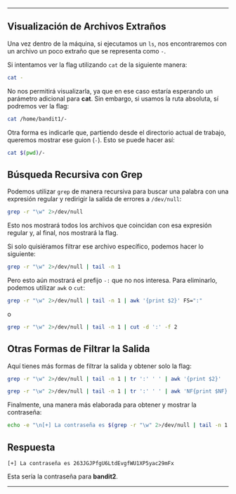 
---

## Visualización de Archivos Extraños

Una vez dentro de la máquina, si ejecutamos un `ls`, nos encontraremos con un archivo un poco extraño que se representa como `-`.

Si intentamos ver la flag utilizando `cat` de la siguiente manera:

```bash
cat -
```

No nos permitirá visualizarla, ya que en ese caso estaría esperando un parámetro adicional para **cat**. Sin embargo, si usamos la ruta absoluta, sí podremos ver la flag:

```bash
cat /home/bandit1/-
```

Otra forma es indicarle que, partiendo desde el directorio actual de trabajo, queremos mostrar ese guion (`-`). Esto se puede hacer así:

```bash
cat $(pwd)/-
```

## Búsqueda Recursiva con Grep

Podemos utilizar `grep` de manera recursiva para buscar una palabra con una expresión regular y redirigir la salida de errores a `/dev/null`:

```bash
grep -r "\w" 2>/dev/null 
```

Esto nos mostrará todos los archivos que coincidan con esa expresión regular y, al final, nos mostrará la flag.

Si solo quisiéramos filtrar ese archivo específico, podemos hacer lo siguiente:

```bash
grep -r "\w" 2>/dev/null | tail -n 1 
```

Pero esto aún mostrará el prefijo `-:` que no nos interesa. Para eliminarlo, podemos utilizar `awk` o `cut`:

```bash
grep -r "\w" 2>/dev/null | tail -n 1 | awk '{print $2}' FS=":"
```

o

```bash
grep -r "\w" 2>/dev/null | tail -n 1 | cut -d ':' -f 2
```

## Otras Formas de Filtrar la Salida

Aquí tienes más formas de filtrar la salida y obtener solo la flag:

```bash
grep -r "\w" 2>/dev/null | tail -n 1 | tr ':' ' ' | awk '{print $2}'
```

```bash
grep -r "\w" 2>/dev/null | tail -n 1 | tr ':' ' ' | awk 'NF{print $NF}'
```

Finalmente, una manera más elaborada para obtener y mostrar la contraseña:

```bash
echo -e "\n[+] La contraseña es $(grep -r "\w" 2>/dev/null | tail -n 1 | tr ':' ' ' | rev | awk '{print $1}' | rev)\n"
```

## Respuesta

```
[+] La contraseña es 263JGJPfgU6LtdEvgfWU1XP5yac29mFx
```

Esta sería la contraseña para **bandit2**.

---